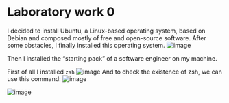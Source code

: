 # Laboratory work 0
I decided to install Ubuntu, a Linux-based operating system, based on Debian and composed mostly of free and open-source software. After some obstacles, I finally installed this operating system.
![image](https://user-images.githubusercontent.com/113309236/189940311-b7b3bf42-66e6-423c-a57a-ccbac493cccb.png)

Then I installed the “starting pack” of a software engineer on my machine.

First of all I installed `zsh`
![image](https://user-images.githubusercontent.com/113309236/189941590-f7c2047d-e5a7-4f23-9d10-7cf7a5db83b2.png)
And to check the existence of zsh, we can use this command:
![image](https://user-images.githubusercontent.com/113309236/189941388-65975e8b-d6eb-4819-8c7e-8fdf9b4deec8.png)

![image](https://user-images.githubusercontent.com/113309236/189937485-49d72626-250f-42d0-b31c-5c93328a16e3.png)

